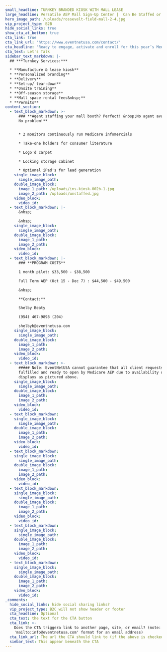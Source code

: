 ```yaml
---
small_headline: TURNKEY BRANDED KIOSK WITH MALL LEASE
large_headline: Versatile AEP Mall Sign-Up Center |  Can Be Staffed or Unstaffed Daily
hero_image_path: /uploads/rossevelt-field-mall-2-4.jpg
vip_project_type: B2B
hide_social_links: true
show_cta_at_bottom: true
cta_link: true
cta_link_url: 'https://www.eventnetusa.com/contact/'
cta_headline: 'Ready to engage, activate and enroll for this year’s Medicare AEP?'
cta_text: Let's Talk
sidebar_text_markdown: |-
  ## ***Turnkey Services:***

  * **Manufacture & lease kiosk**
  * **Personalized branding**
  * **Delivery**
  * **Set-up/ tear-down**
  * **Onsite training**
  * **Off-season storage**
  * **Mall space rental fees&nbsp;**
  * **Permits**
content_section:
  - text_block_markdown: >-
      ### **Agent staffing your mall booth? Perfect! &nbsp;No agent available?
      No problem!**


      * 2 monitors continuously run Medicare infomercials

      * Take-one holders for consumer literature

      * Logo'd carpet

      * Locking storage cabinet

      * Optional iPad's for lead generation
    single_image_block:
      single_image_path:
    double_image_block:
      image_1_path: /uploads/ins-kiosk-002b-1.jpg
      image_2_path: /uploads/unstaffed.jpg
    video_block:
      video_id:
  - text_block_markdown: |-
      &nbsp;

      &nbsp;
    single_image_block:
      single_image_path:
    double_image_block:
      image_1_path:
      image_2_path:
    video_block:
      video_id:
  - text_block_markdown: |-
      ### **PROGRAM COSTS**

      1 month pilot: $33,500 - $38,500

      Full Term AEP (Oct 15 - Dec 7) : $44,500 - $49,500

      &nbsp;

      **Contact:**

      Shelby Beaty

      (954) 467-9898 (204)

      shelbyb@eventnetusa.com
    single_image_block:
      single_image_path:
    double_image_block:
      image_1_path:
      image_2_path:
    video_block:
      video_id:
  - text_block_markdown: >-
      ##### Note: EventNetUSA cannot guarantee that all client requests will be
      fulfilled and ready to open by Medicare AEP due to availability of mall
      displays as pictured above.
    single_image_block:
      single_image_path:
    double_image_block:
      image_1_path:
      image_2_path:
    video_block:
      video_id:
  - text_block_markdown:
    single_image_block:
      single_image_path:
    double_image_block:
      image_1_path:
      image_2_path:
    video_block:
      video_id:
  - text_block_markdown:
    single_image_block:
      single_image_path:
    double_image_block:
      image_1_path:
      image_2_path:
    video_block:
      video_id:
  - text_block_markdown:
    single_image_block:
      single_image_path:
    double_image_block:
      image_1_path:
      image_2_path:
    video_block:
      video_id:
  - text_block_markdown:
    single_image_block:
      single_image_path:
    double_image_block:
      image_1_path:
      image_2_path:
    video_block:
      video_id:
  - text_block_markdown:
    single_image_block:
      single_image_path:
    double_image_block:
      image_1_path:
      image_2_path:
    video_block:
      video_id:
_comments:
  hide_social_links: hide social sharing links?
  vip_project_type: B2C will not show header or footer
  cta_headline: Optional
  cta_text: the text for the CTA button
  cta_link: >-
    Does the CTA triggera link to another page, site, or email? (note: use
    'mailto:info@eventnetusa.com' format for an email address)
  cta_link_url: The url the CTA should link to (if the above is checked)
  siebar_text: This appear beneath the CTA
---
```

